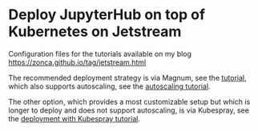 # Deploy JupyterHub on top of Kubernetes on Jetstream

Configuration files for the tutorials available on my blog <https://zonca.github.io/tag/jetstream.html>

The recommended deployment strategy is via Magnum, see the [tutorial](https://zonca.github.io/2019/06/kubernetes-jupyterhub-jetstream-magnum.html), which also supports autoscaling, see the [autoscaling tutorial](https://zonca.github.io/2019/09/kubernetes-jetstream-autoscaler.html).

The other option, which provides a most customizable setup but which is longer to deploy and does not support autoscaling, is via Kubespray, see the [deployment with Kubespray tutorial](https://zonca.github.io/2019/02/kubernetes-jupyterhub-jetstream-kubespray.html).
